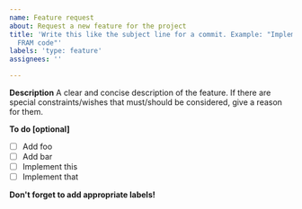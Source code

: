 ```yaml
---
name: Feature request
about: Request a new feature for the project
title: 'Write this like the subject line for a commit. Example: "Implement low-level
  FRAM code"'
labels: 'type: feature'
assignees: ''

---
```


**Description**
A clear and concise description of the feature. If there are special constraints/wishes that must/should be considered, give a reason for them.

**To do [optional]**
- [ ] Add foo
- [ ] Add bar
- [ ] Implement this
- [ ] Implement that

**Don't forget to add appropriate labels!**
